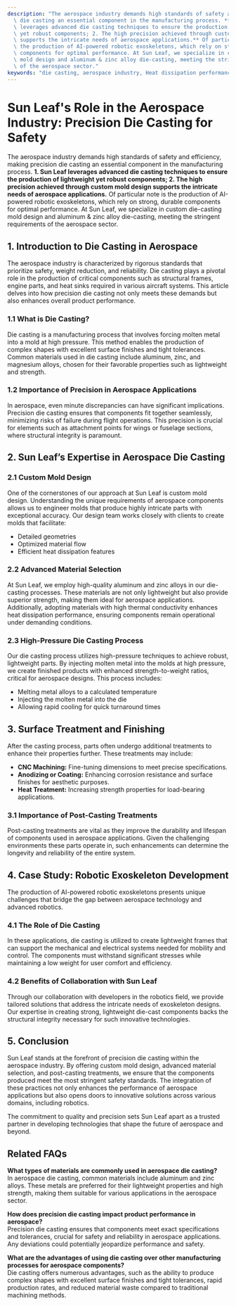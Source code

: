 ```yaml
---
description: "The aerospace industry demands high standards of safety and efficiency, making precision\
  \ die casting an essential component in the manufacturing process. **1. Sun Leaf\
  \ leverages advanced die casting techniques to ensure the production of lightweight\
  \ yet robust components; 2. The high precision achieved through custom mold design\
  \ supports the intricate needs of aerospace applications.** Of particular note is\
  \ the production of AI-powered robotic exoskeletons, which rely on strong, durable\
  \ components for optimal performance. At Sun Leaf, we specialize in custom die-casting\
  \ mold design and aluminum & zinc alloy die-casting, meeting the stringent requirements\
  \ of the aerospace sector."
keywords: "die casting, aerospace industry, Heat dissipation performance, Heat sink"
---
```

# Sun Leaf's Role in the Aerospace Industry: Precision Die Casting for Safety

The aerospace industry demands high standards of safety and efficiency, making precision die casting an essential component in the manufacturing process. **1. Sun Leaf leverages advanced die casting techniques to ensure the production of lightweight yet robust components; 2. The high precision achieved through custom mold design supports the intricate needs of aerospace applications.** Of particular note is the production of AI-powered robotic exoskeletons, which rely on strong, durable components for optimal performance. At Sun Leaf, we specialize in custom die-casting mold design and aluminum & zinc alloy die-casting, meeting the stringent requirements of the aerospace sector.

## **1. Introduction to Die Casting in Aerospace**

The aerospace industry is characterized by rigorous standards that prioritize safety, weight reduction, and reliability. Die casting plays a pivotal role in the production of critical components such as structural frames, engine parts, and heat sinks required in various aircraft systems. This article delves into how precision die casting not only meets these demands but also enhances overall product performance.

### **1.1 What is Die Casting?**

Die casting is a manufacturing process that involves forcing molten metal into a mold at high pressure. This method enables the production of complex shapes with excellent surface finishes and tight tolerances. Common materials used in die casting include aluminum, zinc, and magnesium alloys, chosen for their favorable properties such as lightweight and strength.

### **1.2 Importance of Precision in Aerospace Applications**

In aerospace, even minute discrepancies can have significant implications. Precision die casting ensures that components fit together seamlessly, minimizing risks of failure during flight operations. This precision is crucial for elements such as attachment points for wings or fuselage sections, where structural integrity is paramount.

## **2. Sun Leaf’s Expertise in Aerospace Die Casting**

### **2.1 Custom Mold Design**

One of the cornerstones of our approach at Sun Leaf is custom mold design. Understanding the unique requirements of aerospace components allows us to engineer molds that produce highly intricate parts with exceptional accuracy. Our design team works closely with clients to create molds that facilitate:

- Detailed geometries
- Optimized material flow
- Efficient heat dissipation features

### **2.2 Advanced Material Selection**

At Sun Leaf, we employ high-quality aluminum and zinc alloys in our die-casting processes. These materials are not only lightweight but also provide superior strength, making them ideal for aerospace applications. Additionally, adopting materials with high thermal conductivity enhances heat dissipation performance, ensuring components remain operational under demanding conditions.

### **2.3 High-Pressure Die Casting Process**

Our die casting process utilizes high-pressure techniques to achieve robust, lightweight parts. By injecting molten metal into the molds at high pressure, we create finished products with enhanced strength-to-weight ratios, critical for aerospace designs. This process includes:

- Melting metal alloys to a calculated temperature
- Injecting the molten metal into the die
- Allowing rapid cooling for quick turnaround times

## **3. Surface Treatment and Finishing**

After the casting process, parts often undergo additional treatments to enhance their properties further. These treatments may include:

- **CNC Machining:** Fine-tuning dimensions to meet precise specifications.
- **Anodizing or Coating:** Enhancing corrosion resistance and surface finishes for aesthetic purposes.
- **Heat Treatment:** Increasing strength properties for load-bearing applications.

### **3.1 Importance of Post-Casting Treatments**

Post-casting treatments are vital as they improve the durability and lifespan of components used in aerospace applications. Given the challenging environments these parts operate in, such enhancements can determine the longevity and reliability of the entire system.

## **4. Case Study: Robotic Exoskeleton Development**

The production of AI-powered robotic exoskeletons presents unique challenges that bridge the gap between aerospace technology and advanced robotics. 

### **4.1 The Role of Die Casting**

In these applications, die casting is utilized to create lightweight frames that can support the mechanical and electrical systems needed for mobility and control. The components must withstand significant stresses while maintaining a low weight for user comfort and efficiency.

### **4.2 Benefits of Collaboration with Sun Leaf**

Through our collaboration with developers in the robotics field, we provide tailored solutions that address the intricate needs of exoskeleton designs. Our expertise in creating strong, lightweight die-cast components backs the structural integrity necessary for such innovative technologies.

## **5. Conclusion**

Sun Leaf stands at the forefront of precision die casting within the aerospace industry. By offering custom mold design, advanced material selection, and post-casting treatments, we ensure that the components produced meet the most stringent safety standards. The integration of these practices not only enhances the performance of aerospace applications but also opens doors to innovative solutions across various domains, including robotics.

The commitment to quality and precision sets Sun Leaf apart as a trusted partner in developing technologies that shape the future of aerospace and beyond.

## **Related FAQs**

**What types of materials are commonly used in aerospace die casting?**  
In aerospace die casting, common materials include aluminum and zinc alloys. These metals are preferred for their lightweight properties and high strength, making them suitable for various applications in the aerospace sector.

**How does precision die casting impact product performance in aerospace?**  
Precision die casting ensures that components meet exact specifications and tolerances, crucial for safety and reliability in aerospace applications. Any deviations could potentially jeopardize performance and safety.

**What are the advantages of using die casting over other manufacturing processes for aerospace components?**  
Die casting offers numerous advantages, such as the ability to produce complex shapes with excellent surface finishes and tight tolerances, rapid production rates, and reduced material waste compared to traditional machining methods.
